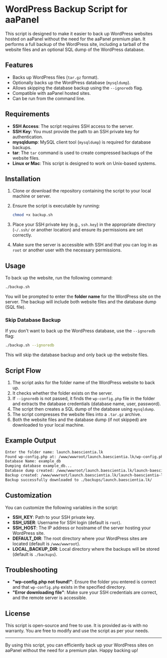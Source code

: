 # WordPress Backup Script for aaPanel

This script is designed to make it easier to back up WordPress websites hosted on aaPanel without the need for the aaPanel premium plan. It performs a full backup of the WordPress site, including a tarball of the website files and an optional SQL dump of the WordPress database.

## Features

- Backs up WordPress files (`tar.gz` format).
- Optionally backs up the WordPress database (`mysqldump`).
- Allows skipping the database backup using the `--ignoredb` flag.
- Compatible with aaPanel hosted sites.
- Can be run from the command line.

## Requirements

- **SSH Access**: The script requires SSH access to the server.
- **SSH Key**: You must provide the path to an SSH private key for authentication.
- **mysqldump**: MySQL client tool (`mysqldump`) is required for database backups.
- **tar**: The `tar` command is used to create compressed backups of the website files.
- **Linux or Mac**: This script is designed to work on Unix-based systems.

## Installation

1. Clone or download the repository containing the script to your local machine or server.
2. Ensure the script is executable by running:
   ```bash
   chmod +x backup.sh
   ```

3. Place your SSH private key (e.g., `ssh.key`) in the appropriate directory (`~/.ssh/` or another location) and ensure its permissions are set correctly.

4. Make sure the server is accessible with SSH and that you can log in as `root` or another user with the necessary permissions.

## Usage

To back up the website, run the following command:

```bash
./backup.sh
```

You will be prompted to enter the **folder name** for the WordPress site on the server. The backup will include both website files and the database dump (SQL file).

### Skip Database Backup

If you don't want to back up the WordPress database, use the `--ignoredb` flag:

```bash
./backup.sh --ignoredb
```

This will skip the database backup and only back up the website files.

## Script Flow

1. The script asks for the folder name of the WordPress website to back up.
2. It checks whether the folder exists on the server.
3. If `--ignoredb` is not passed, it finds the `wp-config.php` file in the folder and extracts the database credentials (database name, user, password).
4. The script then creates a SQL dump of the database using `mysqldump`.
5. The script compresses the website files into a `.tar.gz` archive.
6. Both the website files and the database dump (if not skipped) are downloaded to your local machine.

## Example Output

```bash
Enter the folder name: launch.baescientia.lk
Found wp-config.php at: /www/wwwroot/launch.baescientia.lk/wp-config.php
Database Name: example_db
Dumping database example_db...
Database dump created: /www/wwwroot/launch.baescientia.lk/launch-baescientia-lk-db-20250318-153000.sql
Backup created: /www/wwwroot/launch.baescientia.lk/launch-baescientia-lk-20250318-153000.tar.gz
Backup successfully downloaded to ./backups/launch.baescientia.lk/
```

## Customization

You can customize the following variables in the script:

- **SSH_KEY**: Path to your SSH private key.
- **SSH_USER**: Username for SSH login (default is `root`).
- **SSH_HOST**: The IP address or hostname of the server hosting your WordPress site.
- **DEFAULT_DIR**: The root directory where your WordPress sites are located (default is `/www/wwwroot`).
- **LOCAL_BACKUP_DIR**: Local directory where the backups will be stored (default is `./backups`).

## Troubleshooting

- **"wp-config.php not found!"**: Ensure the folder you entered is correct and that `wp-config.php` exists in the specified directory.
- **"Error downloading file"**: Make sure your SSH credentials are correct, and the remote server is accessible.

## License

This script is open-source and free to use. It is provided as-is with no warranty. You are free to modify and use the script as per your needs.

---

By using this script, you can efficiently back up your WordPress sites on aaPanel without the need for a premium plan. Happy backing up!
```

